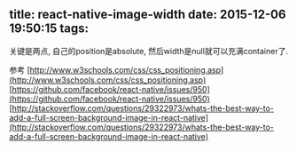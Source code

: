 title: react-native-image-width
date: 2015-12-06 19:50:15
tags:
---

关键是两点, 自己的position是absolute, 然后width是null就可以充满container了.

参考
[http://www.w3schools.com/css/css_positioning.asp](http://www.w3schools.com/css/css_positioning.asp)
[https://github.com/facebook/react-native/issues/950](https://github.com/facebook/react-native/issues/950)
[http://stackoverflow.com/questions/29322973/whats-the-best-way-to-add-a-full-screen-background-image-in-react-native](http://stackoverflow.com/questions/29322973/whats-the-best-way-to-add-a-full-screen-background-image-in-react-native)
